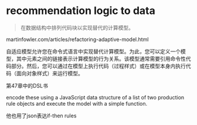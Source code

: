 # recommendation logic to data

>在数据结构中排列代码块以实现替代的计算模型。


martinfowler.com/articles/refactoring-adaptive-model.html





自适应模型允许您在命令式语言中实现替代计算模型。为此，您可以定义一个模型，其中元素之间的链接表示计算模型的行为关系。该模型通常需要引用命令性代码部分。然后，您可以通过在模型上执行代码（过程样式）或在模型本身内执行代码（面向对象样式）来运行模型。



第47章中的DSL书

encode these using a JavaScript data structure of a list of two production rule objects and execute the model with a simple function.

他也用了json表达if-then rules